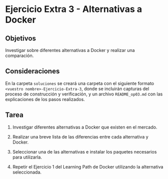 # Ejercicio Extra 3 - Alternativas a Docker

## Objetivos
Investigar sobre diferentes alternativas a Docker y realizar una comparación.

## Consideraciones

En la carpeta `soluciones` se creará una carpeta con el siguiente formato `<vuestro nombre>-Ejercicio-Extra-3`, donde se incluirán capturas del proceso de construcción y verificación, y un archivo `README_op03.md` con las explicaciones de los pasos realizados.

## Tarea

1. Investigar diferentes alternativas a Docker que existen en el mercado.
   
2. Realizar una breve lista de las diferencias entre cada alternativa y Docker.
   
3. Seleccionar una de las alternativas e instalar los paquetes necesarios para utilizarla.
   
4. Repetir el Ejercicio 1 del Learning Path de Docker utilizando la alternativa seleccionada.